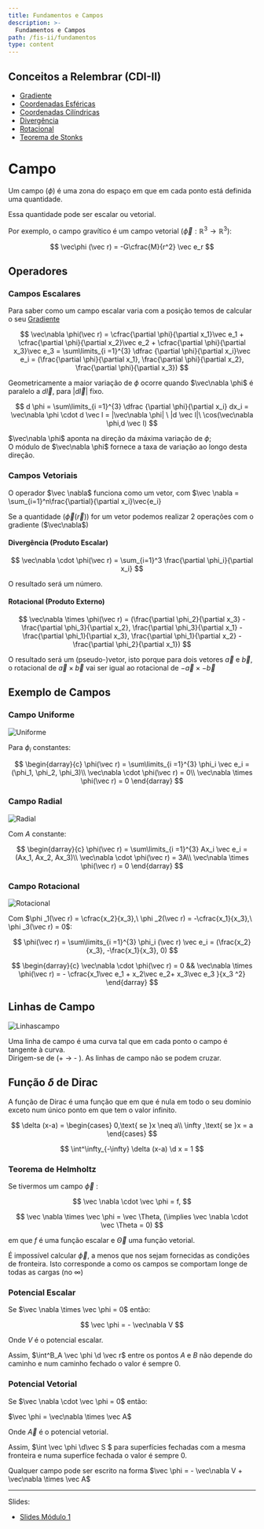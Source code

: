 ```yaml
---
title: Fundamentos e Campos
description: >-
  Fundamentos e Campos
path: /fis-ii/fundamentos
type: content
---
```


## Conceitos a Relembrar (CDI-II)

- [Gradiente](/cdi-ii/diferenciabilidade#gradiente-de-uma-função)
- [Coordenadas Esféricas](/cdi-ii/integracao-mudanca-var#coordenadas-esféricas)
- [Coordenadas Cilíndricas](/cdi-ii/integracao-mudanca-var#coordenadas-cilíndricas)
- [Divergência](/cdi-ii/fluxo-teorema-divergencia#divergência-de-um-campo-vetorial)
- [Rotacional](/cdi-ii/rotacional-teorema-stokes#rotacional)
- [Teorema de Stonks](/cdi-ii/rotacional-teorema-stokes#teorema-de-stokes)

# Campo

Um campo ($\phi$) é uma zona do espaço em que em cada ponto está definida uma quantidade.

Essa quantidade pode ser escalar ou vetorial.

Por exemplo, o campo gravítico é um campo vetorial ($\vec \phi: \mathbb{R}^3 \to \mathbb{R}^3$):

$$
\vec\phi (\vec r) = -G\cfrac{M}{r^2} \vec e_r
$$

## Operadores

### Campos Escalares

Para saber como um campo escalar varia com a posição temos de calcular o seu [Gradiente](/cdi-ii/diferenciabilidade#gradiente-de-uma-função)

$$
\vec\nabla \phi(\vec r) = \cfrac{\partial \phi}{\partial x_1}\vec e_1 + \cfrac{\partial \phi}{\partial x_2}\vec e_2 + \cfrac{\partial \phi}{\partial x_3}\vec e_3 = \sum\limits_{i =1}^{3} \dfrac {\partial \phi}{\partial x_i}\vec e_i = (\frac{\partial \phi}{\partial x_1}, \frac{\partial \phi}{\partial x_2}, \frac{\partial \phi}{\partial x_3})
$$

Geometricamente a maior variação de $\phi$ ocorre quando $\vec\nabla \phi$ é paralelo a $d \vec l$, para $|d\vec l|$ fixo.

$$
d \phi = \sum\limits_{i =1}^{3} \dfrac {\partial \phi}{\partial x_i} dx_i
= \vec\nabla \phi \cdot d \vec l
= |\vec\nabla \phi| \ |d \vec l|\ \cos(\vec\nabla \phi,d \vec l)
$$

$\vec\nabla \phi$ aponta na direção da máxima variação de $\phi$;\
O módulo de $\vec\nabla \phi$ fornece a taxa de variação ao longo
desta direção.

### Campos Vetoriais

O operador $\vec \nabla$ funciona como um vetor, com $\vec \nabla = \sum\_{i=1}^n\frac{\partial}{\partial x_i}\vec{e_i}

Se a quantidade ($\vec\phi(\vec r)$) for um vetor podemos realizar 2 operações com o gradiente ($\vec\nabla$)

#### Divergência (Produto Escalar)

$$
\vec\nabla \cdot \phi(\vec r) = \sum_{i=1}^3 \frac{\partial \phi_i}{\partial x_i}
$$

O resultado será um número.

#### Rotacional (Produto Externo)

$$
\vec\nabla \times \phi(\vec r) = (\frac{\partial \phi_2}{\partial x_3} - \frac{\partial \phi_3}{\partial x_2}, \frac{\partial \phi_3}{\partial x_1} - \frac{\partial \phi_1}{\partial x_3}, \frac{\partial \phi_1}{\partial x_2} - \frac{\partial \phi_2}{\partial x_1})
$$

O resultado será um (pseudo-)vetor, isto porque para dois vetores $\vec a$ e $\vec b$, o rotacional de $\vec a \times \vec b$ vai ser igual ao rotacional de $- \vec a \times - \vec b$

## Exemplo de Campos

### Campo Uniforme

![Uniforme](./imgs/0002-campo-uniforme.jpg#dark=1)

Para $\phi _i$ constantes:

$$
\begin{darray}{c}
\phi(\vec r) = \sum\limits_{i =1}^{3} \phi_i \vec e_i = (\phi_1, \phi_2, \phi_3)\\
\vec\nabla \cdot \phi(\vec r) = 0\\
\vec\nabla \times \phi(\vec r) = 0
\end{darray}
$$

### Campo Radial

![Radial](./imgs/0002-campo-radial.png#dark=1)

Com $A$ constante:

$$
\begin{darray}{c}
\phi(\vec r) = \sum\limits_{i =1}^{3} Ax_i \vec e_i = (Ax_1, Ax_2, Ax_3)\\
\vec\nabla \cdot \phi(\vec r) = 3A\\
\vec\nabla \times \phi(\vec r) = 0
\end{darray}
$$

### Campo Rotacional

![Rotacional](./imgs/0002-campo-rotacional2.png#dark=1)

Com $\phi _1(\vec r) = \cfrac{x_2}{x_3},\ \phi _2(\vec r) = -\cfrac{x_1}{x_3},\ \phi _3(\vec r) = 0$:

$$
\phi(\vec r) = \sum\limits_{i =1}^{3}  \phi_i (\vec r)  \vec e_i = (\frac{x_2}{x_3}, -\frac{x_1}{x_3}, 0)
$$

$$
\begin{darray}{c}
\vec\nabla \cdot \phi(\vec r) = 0 &&
\vec\nabla \times \phi(\vec r) = - \cfrac{x_1\vec e_1 + x_2\vec e_2+  x_3\vec e_3 }{x_3 ^2}
\end{darray}
$$

## Linhas de Campo

![Linhascampo](./imgs/0002-linhas-campo.jpg#dark=1)

Uma linha de campo é uma curva tal que em cada ponto o
campo é tangente à curva.\
 Dirigem-se de (+ $\rightarrow$ - ).
As linhas de campo não se podem cruzar.

## Função $\delta$ de Dirac

A função de Dirac é uma função que em que é nula em todo o seu domínio exceto num único ponto em que tem o valor infinito.

$$
\delta (x-a) =
\begin{cases}
0,\text{ se }x \neq a\\
\infty ,\text{ se }x = a
\end{cases}
$$

$$
\int^\infty_{-\infty} \delta (x-a) \d x = 1
$$

### Teorema de Helmholtz

Se tivermos um campo $\vec \phi$ :

$$
\vec \nabla \cdot \vec \phi = f,
$$

$$
\vec \nabla \times \vec \phi = \vec \Theta, (\implies \vec \nabla \cdot \vec \Theta = 0)
$$

em que $f$ é uma função escalar e $\vec \Theta$ uma função vetorial.

É impossível calcular $\vec \phi$, a menos que nos sejam fornecidas as condições de fronteira.
Isto corresponde a como os campos se comportam longe de todas as cargas (no $\infty$)

### Potencial Escalar

Se $\vec \nabla \times \vec \phi = 0$ então:

$$
\vec \phi = - \vec\nabla V
$$

Onde $V$ é o potencial escalar.

Assim, $\int^B_A \vec \phi \d \vec r$ entre os pontos $A$ e $B$ não depende do caminho e num caminho fechado o valor é sempre 0.

### Potencial Vetorial

Se $\vec \nabla \cdot \vec \phi = 0$ então:

$\vec \phi = \vec\nabla \times \vec A$

Onde $\vec A$ é o potencial vetorial.

Assim, $\int \vec \phi \d\vec S $ para superfícies fechadas com a mesma fronteira e numa superfíce fechada o valor é sempre 0.

Qualquer campo pode ser escrito na forma $\vec \phi = - \vec\nabla V + \vec\nabla \times \vec A$

---

Slides:

- [Slides Módulo 1](https://drive.google.com/file/d/1JJ0hvtzRHPiJwS3mNjP8ffPkbRe7FWDs/view?usp=sharing)
